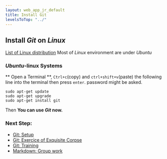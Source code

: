 ```yaml
---
layout: web_app_jr_default
title: Install Git
levelsToTop: "../"
---
```


## Install *Git* on *Linux*

[List of Linux distribution](https://en.wikipedia.org/wiki/Linux_distribution)
Most of *Linux* environment are under *Ubuntu*

### *Ubuntu*-linux Systems

** Open a Terminal **, `Ctrl+c`(copy) and `ctrl+shift+v`(paste) the following line into the terminal then press `enter`. password might be asked.

```shell
sudo apt-get update
sudo apt-get upgrade
sudo apt-get install git
```

Then **You can use *Git* now.**

### Next Step:
- [Git: Setup](./setup.md)
- [Git: Exercice of Exquisite Corpse](./exquisite-corpse.md)
- [Git: Training](./practice.md)
- [Markdown: Group work](../markdown/group-work.md) 
